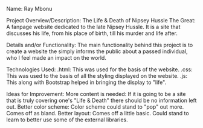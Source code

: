 Name: Ray Mbonu

Project Overview/Description: 
    The Life & Death of Nipsey Hussle The Great: 
    A fanpage website dedicated to the late Nipsey Hussle. It is a site that discusses his life, from his place of birth, till his murder and life after.

Details and/or Functionality:
    The main functionality behind this project is to create a website the simply informs the public about a passed individual, who I feel made an impact on the world. 


Technologies Used:
    .html: This was used for the basis of the website.
    .css: This was used to the basis of all the styling displayed on the website.
    .js: This along with Bootstrap helped in bringing the display to "life".

Ideas for Improvement:
    More content is needed: If it is going to be a site that is truly covering one's "Life & Death" there should be no information left out.
    Better color scheme: Color scheme could stand to "pop" out more. Comes off as bland.
    Better layout: Comes off a little basic. Could stand to learn to better use some of the external libraries.
